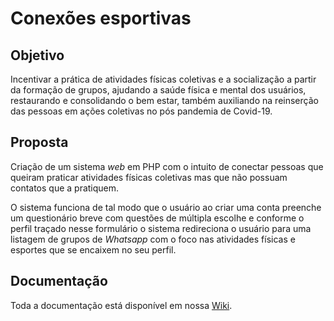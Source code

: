 # Conexões esportivas  

## Objetivo
Incentivar a prática de atividades físicas coletivas e a socialização a partir da formação de grupos, ajudando a saúde física e mental dos usuários, restaurando e consolidando o bem estar, também auxiliando na reinserção das pessoas em ações coletivas no pós pandemia de Covid-19.  

## Proposta  
Criação de um sistema *web* em PHP com o intuito de conectar pessoas que queiram praticar atividades físicas coletivas mas que não possuam contatos que a pratiquem.  

O sistema funciona de tal modo que o usuário ao criar uma conta preenche um questionário breve com questões de múltipla escolhe e conforme o perfil traçado nesse formulário o sistema redireciona o usuário para uma listagem de grupos de *Whatsapp* com o foco nas atividades físicas e esportes que se encaixem no seu perfil.

## Documentação
Toda a documentação está disponível em nossa [Wiki](https://github.com/pmarangon/Grupo-1-PI--Sa-de-e-Bem-Estar/wiki).  

